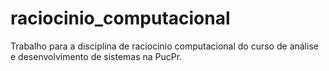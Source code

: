 # raciocinio_computacional
Trabalho para a disciplina de raciocinio computacional do curso de análise e desenvolvimento de sistemas na PucPr.
